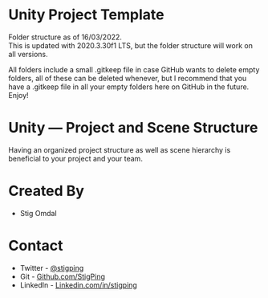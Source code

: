 # Unity Project Template

Folder structure as of 16/03/2022.  
This is updated with 2020.3.30f1 LTS, but the folder structure will work on all versions.  

All folders include a small .gitkeep file in case GitHub wants to delete empty folders, all of these can be deleted whenever, but I recommend that you have a .gitkeep file in all your empty folders here on GitHub in the future.  
Enjoy!

# Unity — Project and Scene Structure

Having an organized project structure as well as scene hierarchy is beneficial to your project and your team.  

# Created By

- Stig Omdal

# Contact

- Twitter - <a href="https://twitter.com/stigping/">@stigping</a>
- Git - <a href="https://github.com/StigPing/">Github.com/StigPing</a>
- LinkedIn - <a href="https://Linkedin.com/in/stigping">Linkedin.com/in/stigping</a>